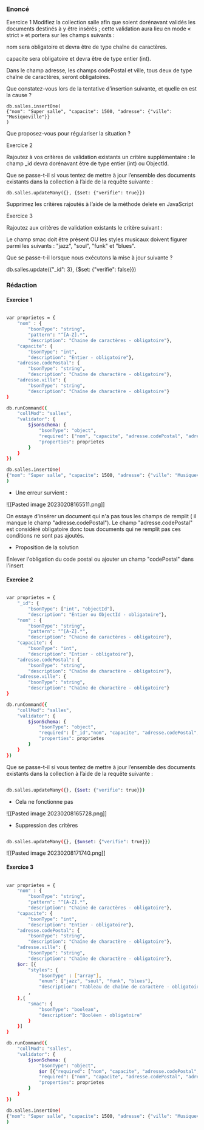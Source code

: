 ### Enoncé

Exercice 1 Modifiez la collection salle afin que soient dorénavant validés les documents destinés à y être insérés ; cette validation aura lieu en mode « strict » et portera sur les champs suivants :

nom sera obligatoire et devra être de type chaîne de caractères.

capacite sera obligatoire et devra être de type entier (int).

Dans le champ adresse, les champs codePostal et ville, tous deux de type chaîne de caractères, seront obligatoires.

Que constatez-vous lors de la tentative d’insertion suivante, et quelle en est la cause ?

```
db.salles.insertOne( 
{"nom": "Super salle", "capacite": 1500, "adresse": {"ville": "Musiqueville"}} 
) 
```

Que proposez-vous pour régulariser la situation ?

Exercice 2

Rajoutez à vos critères de validation existants un critère supplémentaire : le champ _id devra dorénavant être de type entier (int) ou ObjectId.

Que se passe-t-il si vous tentez de mettre à jour l’ensemble des documents existants dans la collection à l’aide de la requête suivante :

```
db.salles.updateMany({}, {$set: {"verifie": true}}) 
```

Supprimez les critères rajoutés à l’aide de la méthode delete en JavaScript

Exercice 3

Rajoutez aux critères de validation existants le critère suivant :

Le champ smac doit être présent OU les styles musicaux doivent figurer parmi les suivants : "jazz", "soul", "funk" et "blues".

Que se passe-t-il lorsque nous exécutons la mise à jour suivante ?

db.salles.update({"_id": 3}, {$set: {"verifie": false}})

### Rédaction

#### Exercice 1

```bash 

var proprietes = {
	"nom" : {
		"bsonType": "string",
		"pattern": "^[A-Z].*",
		"description": "Chaine de caractères - obligatoire"},
	"capacite": {
		"bsonType": "int",
		"description": "Entier - obligatoire"},
	"adresse.codePostal": {
		"bsonType": "string",
		"description": "Chaîne de charactère - obligatoire"},
	"adresse.ville": {
		"bsonType": "string",
		"description": "Chaîne de charactère - obligatoire"}
}

db.runCommand({
	"collMod": "salles",
	"validator": {
		$jsonSchema: {
			"bsonType": "object",
			"required": ["nom", "capacite", "adresse.codePostal", "adresse.ville"],
			"properties": proprietes
		}
	}
})

db.salles.insertOne( 
{"nom": "Super salle", "capacite": 1500, "adresse": {"ville": "Musiqueville"}} 
)

```

- Une erreur survient :

![[Pasted image 20230208165511.png]]

On essaye d'insérer un document qui n'a pas tous les champs de remplit ( il manque le champ "adresse.codePostal"). Le champ "adresse.codePostal" est considéré obligatoire donc tous documents qui ne remplit pas ces conditions ne sont pas ajoutés.

- Proposition de la solution

Enlever l'obligation du code postal ou ajouter un champ "codePostal" dans l'insert

#### Exercice 2

```bash 

var proprietes = {
	"_id": {
		"bsonType": ["int", "objectId"],
		"description": "Entier ou ObjectId - obligatoire"},
	"nom" : {
		"bsonType": "string",
		"pattern": "^[A-Z].*",
		"description": "Chaine de caractères - obligatoire"},
	"capacite": {
		"bsonType": "int",
		"description": "Entier - obligatoire"},
	"adresse.codePostal": {
		"bsonType": "string",
		"description": "Chaîne de charactère - obligatoire"},
	"adresse.ville": {
		"bsonType": "string",
		"description": "Chaîne de charactère - obligatoire"}
}

db.runCommand({
	"collMod": "salles",
	"validator": {
		$jsonSchema: {
			"bsonType": "object",
			"required": ["_id","nom", "capacite", "adresse.codePostal", "adresse.ville"],
			"properties": proprietes
		}
	}
})


```

Que se passe-t-il si vous tentez de mettre à jour l’ensemble des documents existants dans la collection à l’aide de la requête suivante :

``` bash

db.salles.updateMany({}, {$set: {"verifie": true}}) 

```

- Cela ne fonctionne pas

![[Pasted image 20230208165728.png]]

- Suppression des critères 

``` bash

db.salles.updateMany({}, {$unset: {"verifie": true}}) 

```

![[Pasted image 20230208171740.png]]

#### Exercice 3

```bash 

var proprietes = {
	"nom" : {
		"bsonType": "string",
		"pattern": "^[A-Z].*",
		"description": "Chaine de caractères - obligatoire"},
	"capacite": {
		"bsonType": "int",
		"description": "Entier - obligatoire"},
	"adresse.codePostal": {
		"bsonType": "string",
		"description": "Chaîne de charactère - obligatoire"},
	"adresse.ville": {
		"bsonType": "string",
		"description": "Chaîne de charactère - obligatoire"},
	$or: [{
		"styles": {
			"bsonType" : ["array"],
			"enum": ["jazz", "soul", "funk", "blues"],
			"description": "Tableau de chaîne de caractère - obligatoire"}
		,
	},{
		"smac": {
			"bsonType": "boolean",
			"description": "Booléen - obligatoire"
		}
	}]
}

db.runCommand({
	"collMod": "salles",
	"validator": {
		$jsonSchema: {
			"bsonType": "object",
			$or [{"required": ["nom", "capacite", "adresse.codePostal", "adresse.ville", "styles"],
			"required": ["nom", "capacite", "adresse.codePostal", "adresse.ville", "smac"]}
			"properties": proprietes
		}
	}
})

db.salles.insertOne( 
{"nom": "Super salle", "capacite": 1500, "adresse": {"ville": "Musiqueville"}} 
)

```